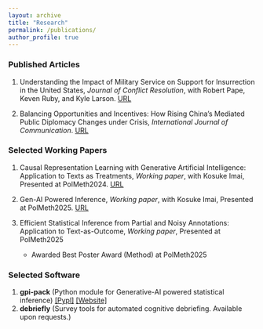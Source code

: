 ```yaml
---
layout: archive
title: "Research"
permalink: /publications/
author_profile: true
---
```



### Published Articles
1. Understanding the Impact of Military Service on Support for Insurrection in the United States, *Journal of Conflict Resolution*, with Robert Pape, Keven Ruby, and Kyle Larson. [URL](https://journals.sagepub.com/doi/10.1177/00220027241267216)

2. Balancing Opportunities and Incentives: How Rising China’s Mediated Public Diplomacy Changes under Crisis, *International Journal of Communication*. [URL](https://ijoc.org/index.php/ijoc/article/view/18676)


### Selected Working Papers
1. Causal Representation Learning with Generative Artificial Intelligence: Application to Texts as Treatments, *Working paper*, with Kosuke Imai, Presented at PolMeth2024. [URL](https://arxiv.org/abs/2410.00903)

2. Gen-AI Powered Inference, *Working paper*, with Kosuke Imai, Presented at PolMeth2025. [URL](https://arxiv.org/abs/2507.03897)

3. Efficient Statistical Inference from Partial and Noisy Annotations: Application to Text-as-Outcome, *Working paper*, Presented at PolMeth2025
    - Awarded Best Poster Award (Method) at PolMeth2025


### Selected Software
1. **gpi-pack** (Python module for Generative-AI powered statistical inference) [[Pypl]](https://pypi.org/project/gpi-pack/) [[Website]](https://gpi-pack.github.io/index.html)
2. **debriefly** (Survey tools for automated cognitive debriefing. Available upon requests.)